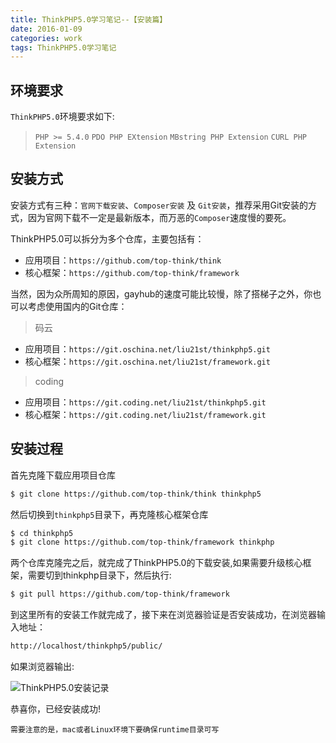```yaml
---
title: ThinkPHP5.0学习笔记--【安装篇】
date: 2016-01-09
categories: work
tags: ThinkPHP5.0学习笔记
---
```

## 环境要求

`ThinkPHP5.0`环境要求如下:

> `PHP >= 5.4.0`
> `PDO PHP EXtension`
> `MBstring PHP Extension`
> `CURL PHP Extension`

<!--more-->
## 安装方式

安装方式有三种：`官网下载安装`、`Composer安装` 及 `Git安装`，推荐采用Git安装的方式，因为官网下载不一定是最新版本，而万恶的`Composer`速度慢的要死。

ThinkPHP5.0可以拆分为多个仓库，主要包括有：

+ 应用项目：`https://github.com/top-think/think`
+ 核心框架：`https://github.com/top-think/framework`

当然，因为众所周知的原因，gayhub的速度可能比较慢，除了搭梯子之外，你也可以考虑使用国内的Git仓库：

>码云

+ 应用项目：`https://git.oschina.net/liu21st/thinkphp5.git`
+ 核心框架：`https://git.oschina.net/liu21st/framework.git`

>coding

+ 应用项目：`https://git.coding.net/liu21st/thinkphp5.git`
+ 核心框架：`https://git.coding.net/liu21st/framework.git`

## 安装过程

首先克隆下载应用项目仓库
``` bash
$ git clone https://github.com/top-think/think thinkphp5
```

然后切换到`thinkphp5`目录下，再克隆核心框架仓库
``` bash
$ cd thinkphp5
$ git clone https://github.com/top-think/framework thinkphp
```
两个仓库克隆完之后，就完成了ThinkPHP5.0的下载安装,如果需要升级核心框架，需要切到thinkphp目录下，然后执行:
``` bash
$ git pull https://github.com/top-think/framework
```
到这里所有的安装工作就完成了，接下来在浏览器验证是否安装成功，在浏览器输入地址：
``` bash
http://localhost/thinkphp5/public/
```
如果浏览器输出:

![ThinkPHP5.0安装记录](https://box.kancloud.cn/2016-03-11_56e274a2376df.png)

恭喜你，已经安装成功!

`需要注意的是，mac或者Linux环境下要确保runtime目录可写`